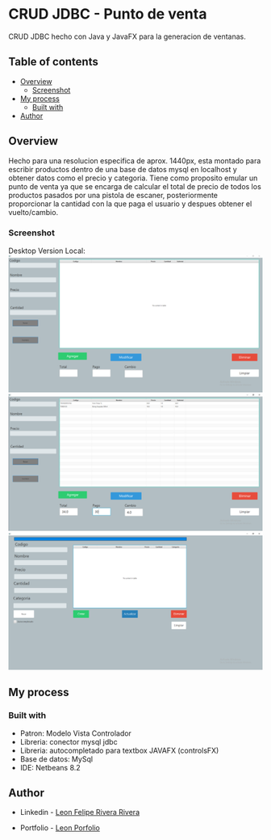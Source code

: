 # CRUD JDBC - Punto de venta

CRUD JDBC hecho con Java y JavaFX para la generacion de ventanas.

## Table of contents

- [Overview](#overview)
  - [Screenshot](#screenshot)
- [My process](#my-process)
  - [Built with](#built-with)
- [Author](#author)


## Overview

Hecho para una resolucion especifica de aprox. 1440px, esta montado para escribir productos dentro de 
una base de datos mysql en localhost y obtener datos como el precio y categoria.
Tiene como proposito emular un punto de venta ya que se encarga de calcular el total de precio de todos los
productos pasados por una pistola de escaner, posteriormente proporcionar la cantidad con la que paga el 
usuario y despues obtener el vuelto/cambio.


### Screenshot

Desktop Version Local:
![DesktopVenta](/img/Ventas.PNG)
![DesktopVenta2](/img/VentasACC.PNG)
![DesktopInventario](/img/InventarioVista.PNG)
## My process

### Built with

- Patron: Modelo Vista Controlador
- Libreria: conector mysql jdbc
- Libreria: autocompletado para textbox JAVAFX (controlsFX)
- Base de datos: MySql
- IDE: Netbeans 8.2

## Author

- Linkedin - [Leon Felipe Rivera Rivera](https://www.linkedin.com/in/leon-felipe-rivera-rivera-b2799620a/)

- Portfolio - [Leon Porfolio](https://portfolio-leonfeliperivera.netlify.app/)
